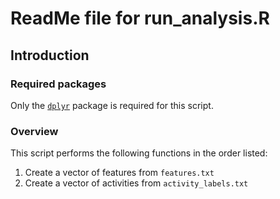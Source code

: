 # ReadMe file for run_analysis.R

## Introduction

### Required packages
Only the [```dplyr```](http://cran.r-project.org/web/packages/dplyr/index.html) package is required for this script.

### Overview
This script performs the following functions in the order listed:  
1. Create a vector of features from ```features.txt```  
2. Create a vector of activities from ```activity_labels.txt```
